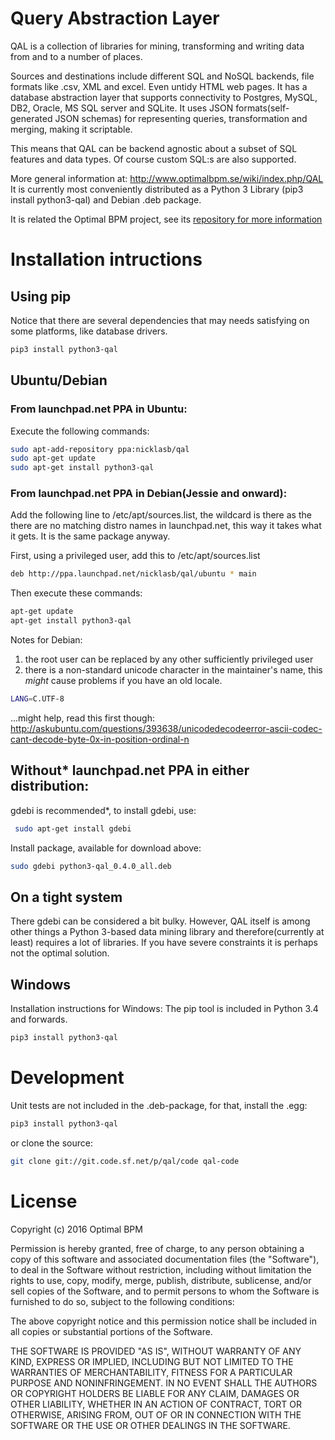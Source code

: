 # Query Abstraction Layer


QAL is a collection of libraries for mining, transforming and writing data from and to a number of places. 

Sources and destinations include different SQL and NoSQL backends, file formats like .csv, XML and excel. Even untidy HTML web pages. 
It has a database abstraction layer that supports connectivity to Postgres, MySQL, DB2, Oracle, MS SQL server and SQLite. 
It uses JSON formats(self-generated JSON schemas) for representing queries, transformation and merging, making it scriptable.

This means that QAL can be backend agnostic about a subset of SQL features and data types. Of course custom SQL:s are also supported.

More general information at: http://www.optimalbpm.se/wiki/index.php/QAL
It is currently most conveniently distributed as a Python 3 Library (pip3 install python3-qal) and Debian .deb package.

It is related the Optimal BPM project, see its [repository for more information](https://github.com/OptimalBPM/optimalbpm)


# Installation intructions


## Using pip

Notice that there are several dependencies that may needs satisfying on some platforms, like database drivers.

```bash
pip3 install python3-qal
```

## Ubuntu/Debian


### From launchpad.net PPA in Ubuntu:


Execute the following commands:
```bash
sudo apt-add-repository ppa:nicklasb/qal
sudo apt-get update
sudo apt-get install python3-qal
```

### From launchpad.net PPA in Debian(Jessie and onward):

Add the following line to /etc/apt/sources.list, the wildcard is there as the there are no matching distro names in
launchpad.net, this way it takes what it gets. It is the same package anyway.

First, using a privileged user, add this to /etc/apt/sources.list
```bash
deb http://ppa.launchpad.net/nicklasb/qal/ubuntu * main
```
Then execute these commands:
```bash
apt-get update
apt-get install python3-qal
```

Notes for Debian:

1. the root user can be replaced by any other sufficiently privileged user
2. there is a non-standard unicode character in the maintainer's name, this *might* cause problems if you have an old locale.

```bash
LANG=C.UTF-8
```
...might help, read this first though: http://askubuntu.com/questions/393638/unicodedecodeerror-ascii-codec-cant-decode-byte-0x-in-position-ordinal-n


## Without* launchpad.net PPA in either distribution:


gdebi is recommended*, to install gdebi, use:
```bash
 sudo apt-get install gdebi
```


Install package, available for download above:
```bash
sudo gdebi python3-qal_0.4.0_all.deb
```

## On a tight system
There gdebi can be considered a bit bulky. However, QAL itself is among other things a Python 3-based data mining library and therefore(currently at least) requires a lot of libraries. If you have severe constraints it is perhaps not the optimal solution.


##  Windows

Installation instructions for Windows:
The pip tool is included in Python 3.4 and forwards.
```bash
pip3 install python3-qal
```

# Development

Unit tests are not included in the .deb-package, for that, install the .egg:
```bash
pip3 install python3-qal
```
or clone the source:
```bash
git clone git://git.code.sf.net/p/qal/code qal-code
```


# License

Copyright (c) 2016 Optimal BPM

Permission is hereby granted, free of charge, to any person obtaining a copy of this software and associated documentation files (the "Software"), to deal in the Software without restriction, including without limitation the rights to use, copy, modify, merge, publish, distribute, sublicense, and/or sell copies of the Software, and to permit persons to whom the Software is furnished to do so, subject to the following conditions:

The above copyright notice and this permission notice shall be included in all copies or substantial portions of the Software.

THE SOFTWARE IS PROVIDED "AS IS", WITHOUT WARRANTY OF ANY KIND, EXPRESS OR IMPLIED, INCLUDING BUT NOT LIMITED TO THE WARRANTIES OF MERCHANTABILITY, FITNESS FOR A PARTICULAR PURPOSE AND NONINFRINGEMENT. IN NO EVENT SHALL THE AUTHORS OR COPYRIGHT HOLDERS BE LIABLE FOR ANY CLAIM, DAMAGES OR OTHER LIABILITY, WHETHER IN AN ACTION OF CONTRACT, TORT OR OTHERWISE, ARISING FROM, OUT OF OR IN CONNECTION WITH THE SOFTWARE OR THE USE OR OTHER DEALINGS IN THE SOFTWARE.
